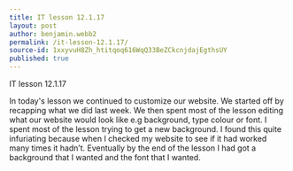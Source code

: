 ```yaml
---
title: IT lesson 12.1.17
layout: post
author: benjamin.webb2
permalink: /it-lesson-12.1.17/
source-id: 1xxyvuH8Zh_htitqoq616WqQ33BeZCkcnjdajEgthsUY
published: true
---
```

IT lesson 12.1.17

In today's lesson we continued to customize our website. We started off by recapping what we did last week. We then spent most of the lesson editing what our website would look like e.g background, type colour or font. I spent most of the lesson trying to get a new background. I found this quite infuriating because when I checked my website to see if it had worked many times it hadn’t. Eventually by the end of the lesson I had got a background that I wanted and the font that I wanted.

